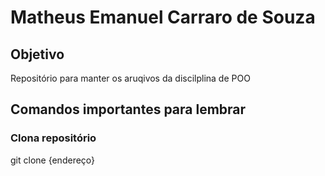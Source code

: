 # Matheus Emanuel Carraro de Souza

## Objetivo
Repositório para manter os aruqivos da discilplina de POO

## Comandos importantes para lembrar

### Clona repositório
git clone {endereço}